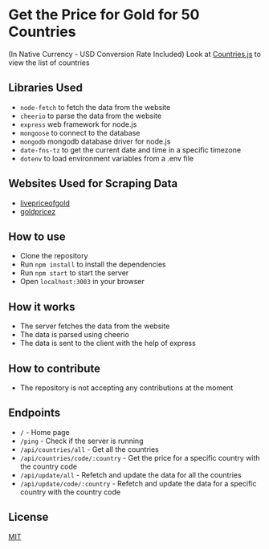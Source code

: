 # Get the Price for Gold for 50 Countries 
(In Native Currency - USD Conversion Rate Included)
Look at [Countries.js](data/countries.js) to view the list of countries

## Libraries Used
- `node-fetch` to fetch the data from the website
- `cheerio` to parse the data from the website
- `express` web framework for node.js
- `mongoose` to connect to the database
- `mongodb` mongodb database driver for node.js
- `date-fns-tz` to get the current date and time in a specific timezone
- `dotenv` to load environment variables from a .env file

## Websites Used for Scraping Data
- [livepriceofgold](https://www.livepriceofgold.com)
- [goldpricez](http://goldpricez.com)

## How to use
- Clone the repository
- Run `npm install` to install the dependencies
- Run `npm start` to start the server
- Open `localhost:3003` in your browser

## How it works
- The server fetches the data from the website
- The data is parsed using cheerio
- The data is sent to the client with the help of express

## How to contribute
- The repository is not accepting any contributions at the moment

## Endpoints
- `/` - Home page
- `/ping` - Check if the server is running
- `/api/countries/all` - Get all the countries
- `/api/countries/code/:country` - Get the price for a specific country with the country code
- `/api/update/all` - Refetch and update the data for all the countries
- `/api/update/code/:country` - Refetch and update the data for a specific country with the country code

## License
[MIT](https://choosealicense.com/licenses/mit/)